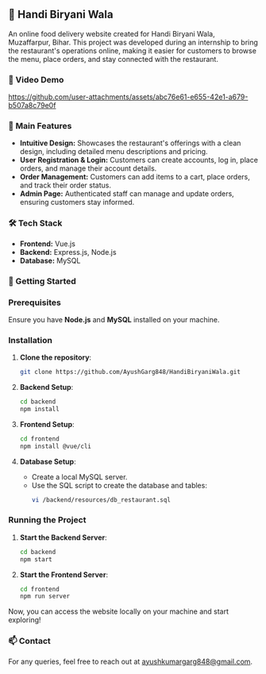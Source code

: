 ## 🍛 Handi Biryani Wala

An online food delivery website created for Handi Biryani Wala, Muzaffarpur, Bihar. This project was developed during an internship to bring the restaurant's operations online, making it easier for customers to browse the menu, place orders, and stay connected with the restaurant.

### 🎥 Video Demo

https://github.com/user-attachments/assets/abc76e61-e655-42e1-a679-b507a8c79e0f

### 🌟 Main Features

- **Intuitive Design:**
Showcases the restaurant's offerings with a clean design, including detailed menu descriptions and pricing.
- **User Registration & Login:**
Customers can create accounts, log in, place orders, and manage their account details.
- **Order Management:**
Customers can add items to a cart, place orders, and track their order status.
- **Admin Page:**
Authenticated staff can manage and update orders, ensuring customers stay informed.

### 🛠️ Tech Stack

- **Frontend:** Vue.js
- **Backend:** Express.js, Node.js
- **Database:** MySQL

### 🚀 Getting Started

### Prerequisites

Ensure you have **Node.js** and **MySQL** installed on your machine.

### Installation

1. **Clone the repository**:
   ```bash
   git clone https://github.com/AyushGarg848/HandiBiryaniWala.git
   ```

2. **Backend Setup**:
   ```bash
   cd backend
   npm install
   ```

3. **Frontend Setup**:
   ```bash
   cd frontend
   npm install @vue/cli
   ```

4. **Database Setup**:
   - Create a local MySQL server.
   - Use the SQL script to create the database and tables:
     ```bash
     vi /backend/resources/db_restaurant.sql
     ```

### Running the Project

1. **Start the Backend Server**:
   ```bash
   cd backend
   npm start
   ```

2. **Start the Frontend Server**:
   ```bash
   cd frontend
   npm run server
   ```

Now, you can access the website locally on your machine and start exploring!

### 📫 Contact

For any queries, feel free to reach out at [ayushkumargarg848@gmail.com](mailto:ayushkumargarg848@gmail.com).
